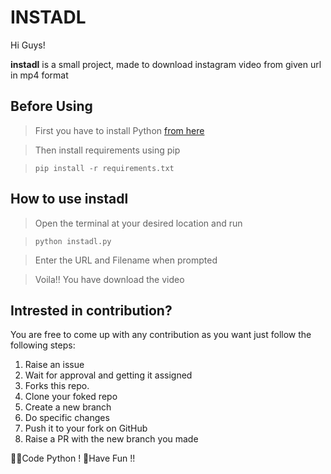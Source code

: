 # INSTADL

Hi Guys! 

**instadl** is a small project, made to download instagram video from given url in mp4 format

## Before Using

> First you have to install Python [from here](https://www.python.org/downloads/)

>  Then install requirements using pip

>  <code>pip install -r requirements.txt</code>

## How to use instadl

> Open the terminal at your desired location and run

> <code>python instadl.py</code>

> Enter the URL and Filename when prompted

> Voila!! You have download the video

## Intrested in contribution?

You are free to come up with any contribution as you want just follow the following steps:

1.  Raise an issue
2.  Wait for approval and getting it assigned
3.  Forks this repo.
4.  Clone your foked repo
5.  Create a new branch
6.  Do specific changes
7.  Push it to your fork on GitHub
8.  Raise a PR with the new branch you made

👩‍💻Code Python ! 🎉Have Fun !!
